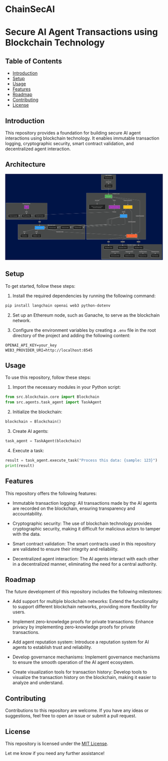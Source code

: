 # ChainSecAI
# Secure AI Agent Transactions using Blockchain Technology

## Table of Contents

- [Introduction](#introduction)
- [Setup](#setup)
- [Usage](#usage)
- [Features](#features)
- [Roadmap](#roadmap)
- [Contributing](#contributing)
- [License](#license)

## Introduction

This repository provides a foundation for building secure AI agent interactions using blockchain technology. It enables immutable transaction logging, cryptographic security, smart contract validation, and decentralized agent interaction.



## Architecture

![Architecture](docs/roadmap.png)


## Setup

To get started, follow these steps:

1. Install the required dependencies by running the following command:

```bash
pip install langchain openai web3 python-dotenv
```

2. Set up an Ethereum node, such as Ganache, to serve as the blockchain network.

3. Configure the environment variables by creating a `.env` file in the root directory of the project and adding the following content:

```env
OPENAI_API_KEY=your_key
WEB3_PROVIDER_URI=http://localhost:8545
```

## Usage

To use this repository, follow these steps:

1. Import the necessary modules in your Python script:

```python
from src.blockchain.core import Blockchain
from src.agents.task_agent import TaskAgent
```

2. Initialize the blockchain:

```python
blockchain = Blockchain()
```

3. Create AI agents:

```python
task_agent = TaskAgent(blockchain)
```

4. Execute a task:

```python
result = task_agent.execute_task("Process this data: {sample: 123}")
print(result)
```

## Features

This repository offers the following features:

- Immutable transaction logging: All transactions made by the AI agents are recorded on the blockchain, ensuring transparency and accountability.

- Cryptographic security: The use of blockchain technology provides cryptographic security, making it difficult for malicious actors to tamper with the data.

- Smart contract validation: The smart contracts used in this repository are validated to ensure their integrity and reliability.

- Decentralized agent interaction: The AI agents interact with each other in a decentralized manner, eliminating the need for a central authority.

## Roadmap

The future development of this repository includes the following milestones:

- Add support for multiple blockchain networks: Extend the functionality to support different blockchain networks, providing more flexibility for users.

- Implement zero-knowledge proofs for private transactions: Enhance privacy by implementing zero-knowledge proofs for private transactions.

- Add agent reputation system: Introduce a reputation system for AI agents to establish trust and reliability.

- Develop governance mechanisms: Implement governance mechanisms to ensure the smooth operation of the AI agent ecosystem.

- Create visualization tools for transaction history: Develop tools to visualize the transaction history on the blockchain, making it easier to analyze and understand.

## Contributing

Contributions to this repository are welcome. If you have any ideas or suggestions, feel free to open an issue or submit a pull request.

## License

This repository is licensed under the [MIT License](LICENSE).

Let me know if you need any further assistance!